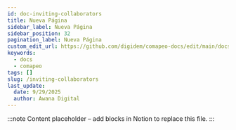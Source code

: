 ```yaml
---
id: doc-inviting-collaborators
title: Nueva Página
sidebar_label: Nueva Página
sidebar_position: 32
pagination_label: Nueva Página
custom_edit_url: https://github.com/digidem/comapeo-docs/edit/main/docs/managing-projects/inviting-collaborators.md
keywords:
  - docs
  - comapeo
tags: []
slug: /inviting-collaborators
last_update:
  date: 9/29/2025
  author: Awana Digital
---
```


<!-- Placeholder content generated automatically because the Notion page is missing a Website Block. -->

:::note
Content placeholder – add blocks in Notion to replace this file.
:::
